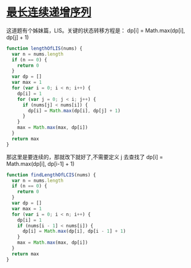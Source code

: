# [最长连续递增序列](https://leetcode-cn.com/explore/featured/card/bytedance/243/array-and-sorting/1035/)

这道题有个姊妹篇，LIS。关键的状态转移方程是： dp[i] = Math.max(dp[i], dp[j] + 1)

```js
function lengthOfLIS(nums) {
  var n = nums.length
  if (n == 0) {
    return 0
  }
  var dp = []
  var max = 1
  for (var i = 0; i < n; i++) {
    dp[i] = 1
    for (var j = 0; j < i; j++) {
      if (nums[j] < nums[i]) {
        dp[i] = Math.max(dp[i], dp[j] + 1)
      }
    }
    max = Math.max(max, dp[i])
  }
  return max
}
```

那这里是要连续的，那就改下就好了,不需要定义 j 去查找了
dp[i] = Math.max(dp[i], dp[i-1] + 1)

```js
function findLengthOfLCIS(nums) {
  var n = nums.length
  if (n == 0) {
    return 0
  }
  var dp = []
  var max = 1
  for (var i = 0; i < n; i++) {
    dp[i] = 1
    if (nums[i - 1] < nums[i]) {
      dp[i] = Math.max(dp[i], dp[i - 1] + 1)
    }
    max = Math.max(max, dp[i])
  }
  return max
}
```
